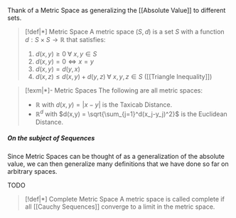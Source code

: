 Thank of a Metric Space as generalizing the [[Absolute Value]] to different sets.

>[!def|*] Metric Space
>A metric space $(S,d)$ is a set $S$ with a function $d:S \times S \rightarrow \mathbb{R}$ that satisfies:
>1. $d(x,y) \ge 0 \; \forall \: x,y \in S$ 
>2. $d(x,y) = 0 \iff x=y$
>3. $d(x,y) = d(y,x)$
>4. $d(x,z) \le d(x,y) + d(y,z) \; \forall \: x,y,z \in S$ ([[Triangle Inequality]])

>[!exm|*]- Metric Spaces
>The following are all metric spaces:
>- $\mathbb{R}$ with $d(x,y) = |x-y|$ is the Taxicab Distance.
>- $\mathbb{R}^d$ with $d(x,y) = \sqrt{\sum_{j=1}^d(x_j-y_j)^2}$ is the Euclidean Distance.
##### On the subject of Sequences
Since Metric Spaces can be thought of as a generalization of the absolute value, we can then generalize many definitions that we have done so far on arbitrary spaces.

TODO

>[!def|*] Complete Metric Space
>A metric space is called complete if all [[Cauchy Sequences]] converge to a limit in the metric space.

